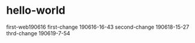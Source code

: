 # hello-world
first-web190616
first-change 190616-16-43
second-change 190618-15-27
thrd-change 190619-7-54
